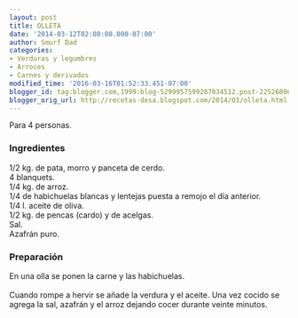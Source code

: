 ```yaml
---
layout: post
title: OLLETA
date: '2014-03-12T02:00:00.000-07:00'
author: Smurf Dad
categories:
- Verduras y legumbres
- Arroces
- Carnes y derivados
modified_time: '2016-03-16T01:52:33.451-07:00'
blogger_id: tag:blogger.com,1999:blog-5299957599287034512.post-2252680637058429038
blogger_orig_url: http://recetas-desa.blogspot.com/2014/03/olleta.html
---
```


Para 4 personas.<br /><h3>Ingredientes</h3>1/2 kg. de pata, morro y panceta de cerdo.<br />4 blanquets.<br />1/4 kg. de arroz.<br />1/4 de habichuelas blancas y lentejas puesta a remojo el día anterior.<br />1/4 l. aceite de oliva.<br />1/2 kg. de pencas (cardo) y de acelgas.<br />Sal.<br />Azafrán puro.<br /><h3>Preparación</h3>En una olla se ponen la carne y las habichuelas.<br /><br />Cuando rompe a hervir se añade la verdura y el aceite. Una vez cocido se agrega la sal, azafrán y el arroz dejando cocer durante veinte minutos.
